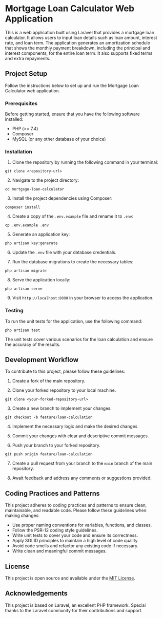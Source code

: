 # Mortgage Loan Calculator Web Application

This is a web application built using Laravel that provides a mortgage loan calculator. It allows users to input loan details such as loan amount, interest rate, and loan term. The application generates an amortization schedule that shows the monthly payment breakdown, including the principal and interest components, for the entire loan term. It also supports fixed terms and extra repayments.

## Project Setup

Follow the instructions below to set up and run the Mortgage Loan Calculator web application.

### Prerequisites

Before getting started, ensure that you have the following software installed:

- PHP (>= 7.4)
- Composer
- MySQL (or any other database of your choice)

### Installation

1. Clone the repository by running the following command in your terminal:

```shell
git clone <repository-url>
```

2. Navigate to the project directory:

```shell
cd mortgage-loan-calculator
```

3. Install the project dependencies using Composer:

```shell
composer install
```

4. Create a copy of the `.env.example` file and rename it to `.env`:

```shell
cp .env.example .env
```

5. Generate an application key:

```shell
php artisan key:generate
```

6. Update the `.env` file with your database credentials.

7. Run the database migrations to create the necessary tables:

```shell
php artisan migrate
```

8. Serve the application locally:

```shell
php artisan serve
```

9. Visit `http://localhost:8000` in your browser to access the application.

### Testing

To run the unit tests for the application, use the following command:

```shell
php artisan test
```

The unit tests cover various scenarios for the loan calculation and ensure the accuracy of the results.

## Development Workflow

To contribute to this project, please follow these guidelines:

1. Create a fork of the main repository.

2. Clone your forked repository to your local machine.

```shell
git clone <your-forked-repository-url>
```

3. Create a new branch to implement your changes.

```shell
git checkout -b feature/loan-calculation
```

4. Implement the necessary logic and make the desired changes.

5. Commit your changes with clear and descriptive commit messages.

6. Push your branch to your forked repository.

```shell
git push origin feature/loan-calculation
```

7. Create a pull request from your branch to the `main` branch of the main repository.

8. Await feedback and address any comments or suggestions provided.

## Coding Practices and Patterns

This project adheres to coding practices and patterns to ensure clean, maintainable, and readable code. Please follow these guidelines when making changes:

- Use proper naming conventions for variables, functions, and classes.
- Follow the PSR-12 coding style guidelines.
- Write unit tests to cover your code and ensure its correctness.
- Apply SOLID principles to maintain a high level of code quality.
- Avoid code smells and refactor any existing code if necessary.
- Write clean and meaningful commit messages.

## License

This project is open source and available under the [MIT License](https://opensource.org/licenses/MIT).

## Acknowledgements

This project is based on Laravel, an excellent PHP framework. Special thanks to the Laravel community for their contributions and support.